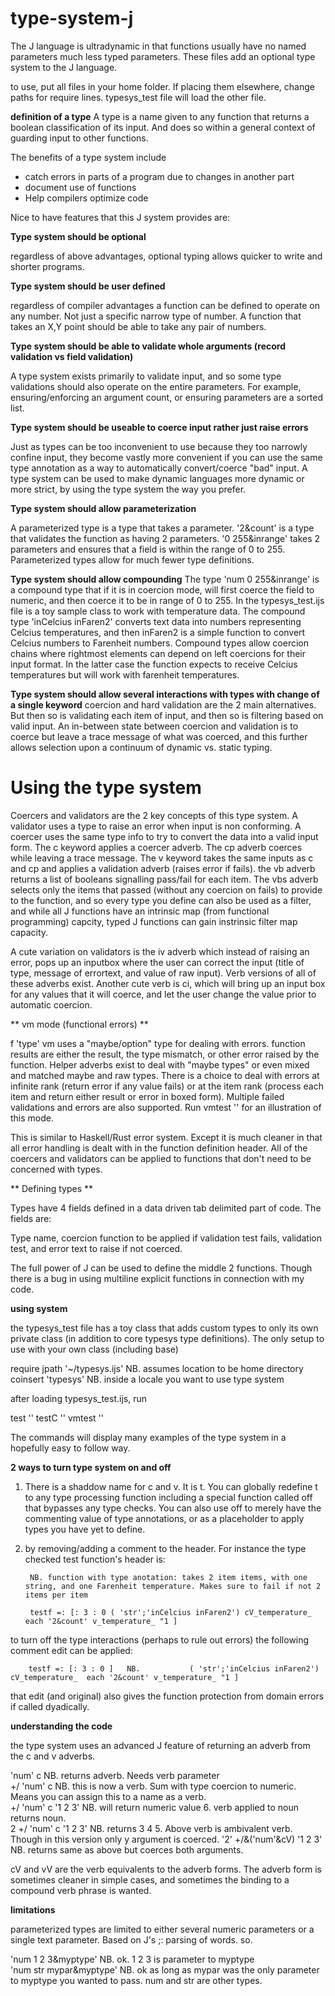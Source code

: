 # type-system-j
The J language is ultradynamic in that functions usually have no named parameters much less typed parameters.  These files add an optional type system to the J language.

to use, put all files in your home folder.  If placing them elsewhere, change paths for require lines.  typesys_test file will load the other file.

**definition of a type**
A type is a name given to any function that returns a boolean classification of its input.  And does so within a general context of guarding input to other functions.

The benefits of a type system include

* catch errors in parts of a program due to changes in another part
* document use of functions
* Help compilers optimize code

Nice to have features that this J system provides are:

**Type system should be optional**

regardless of above advantages, optional typing allows quicker to write and shorter programs.

**Type system should be user defined**

regardless of compiler advantages a function can be defined to operate on any number.  Not just a specific narrow type of number.  A function that takes an X,Y point should be able to take any pair of numbers.

**Type system should be able to validate whole arguments (record validation vs field validation)**

A type system exists primarily to validate input, and so some type validations should also operate on the entire parameters.  For example, ensuring/enforcing an argument count, or ensuring parameters are a sorted list.

**Type system should be useable to coerce input rather just raise errors**

Just as types can be too inconvenient to use because they too narrowly confine input, they become vastly more convenient if you can use the same type annotation as a way to automatically convert/coerce "bad" input.  A type system can be used to make dynamic languages more dynamic or more strict, by using the type system the way you prefer.

**Type system should allow parameterization**

A parameterized type is a type that takes a parameter.  '2&count' is a type that validates the function as having 2 parameters.  '0 255&inrange' takes 2 parameters and ensures that a field is within the range of 0 to 255.  Parameterized types allow for much fewer type definitions.

**Type system should allow compounding**
The type 'num 0 255&inrange' is a compound type that if it is in coercion mode, will first coerce the field to numeric, and then coerce it to be in range of 0 to 255.  In the typesys_test.ijs file is a toy sample class to work with temperature data.
The compound type 'inCelcius inFaren2' converts text data into numbers representing Celcius temperatures, and then inFaren2 is a simple function to convert Celcius numbers to Farenheit numbers.  Compound types allow coercion chains where rightmost elements can depend on left coercions for their input format.  In the latter case the function expects to receive Celcius temperatures but will work with farenheit temperatures.

**Type system should allow several interactions with types with change of a single keyword**
coercion and hard validation are the 2 main alternatives.  But then so is validating each item of input, and then so is filtering based on valid input.  An in-between state between coercion and validation is to coerce but leave a trace message of what was coerced, and this further allows selection upon a continuum of dynamic vs. static typing.

# Using the type system

Coercers and validators are the 2 key concepts of this type system.  A validator uses a type to raise an error when input is non conforming.  A coercer uses the same type info to try to convert the data into a valid input form.  The c keyword applies a coercer adverb.  The cp adverb coerces while leaving a trace message.  The v keyword takes the same inputs as c and cp and applies a validation adverb (raises error if fails).  the vb adverb returns a list of booleans signalling pass/fail for each item.  The vbs adverb selects only the items that passed (without any coercion on fails) to provide to the function, and so every type you define can also be used as a filter, and while all J functions have an intrinsic map (from functional programming) capcity, typed J functions can gain instrinsic filter map capacity.

A cute variation on validators is the iv adverb which instead of raising an error, pops up an inputbox where the user can correct the input (title of type, message of errortext, and value of raw input).  Verb versions of all of these adverbs exist.  Another cute verb is ci, which will bring up an input box for any values that it will coerce, and let the user change the value prior to automatic coercion.

** vm mode (functional errors) **

f 'type' vm uses a "maybe/option" type for dealing with errors.  function results are either the result, the type mismatch, or other error raised by the function.  Helper adverbs exist to deal with "maybe types" or even mixed and matched maybe and raw types.  There is a choice to deal with errors at infinite rank (return error if any value fails) or at the item rank (process each item and return either result or error in boxed form).  Multiple failed validations and errors are also supported.  Run vmtest '' for an illustration of this mode.

This is similar to Haskell/Rust error system.  Except it is much cleaner in that all error handling is dealt with in the function definition header.  All of the coercers and validators can be applied to functions that don't need to be concerned with types.

** Defining types **

Types have 4 fields defined in a data driven tab delimited part of code. The fields are:

Type name, coercion function to be applied if validation test fails, validation test, and error text to raise if not coerced.

The full power of J can be used to define the middle 2 functions.  Though there is a bug in using multiline explicit functions in connection with my code.

**using system**

the typesys_test file has a toy class that adds custom types to only its own private class (in addition to core typesys type definitions).  The only setup to use with your own class (including base)

require jpath '~/typesys.ijs'  NB. assumes location to be home directory
coinsert 'typesys'  NB. inside a locale you want to use type system

after loading typesys_test.ijs, run

test ''
testC ''
vmtest ''

The commands will display many examples of the type system in a hopefully easy to follow way.


**2 ways to turn type system on and off**

1. There is a  shaddow name for c and v.  It is t.  You can globally redefine t to any type processing function including a special function called off that bypasses any type checks.  You can also use off to merely have the commenting value of type annotations, or as a placeholder to apply types you have yet to define.

2. by removing/adding a comment to the header.  For instance the type checked test function's header is:
 
        NB. function with type anotation: takes 2 item items, with one string, and one Farenheit temperature. Makes sure to fail if not 2 items per item

        testf =: [: 3 : 0 ( 'str';'inCelcius inFaren2') cV_temperature_  each '2&count' v_temperature_ "1 ]

to turn off the type interactions (perhaps to rule out errors) the following comment edit can be applied:
        
        testf =: [: 3 : 0 ]   NB.           ( 'str';'inCelcius inFaren2') cV_temperature_  each '2&count' v_temperature_ "1 ]
        
that edit (and original) also gives the function protection from domain errors if called dyadically.        

**understanding the code**

the type system uses an advanced J feature of returning an adverb from the c and v adverbs.

'num' c       NB. returns adverb.  Needs verb parameter  
+/ 'num' c    NB. this is now a verb.  Sum with type coercion to numeric.  Means you can assign this to a name as a verb.  
+/ 'num' c  '1 2 3'   NB. will return numeric value 6. verb applied to noun returns noun.  
2 +/ 'num' c  '1 2 3' NB. returns 3 4 5.  Above verb is ambivalent verb.  Though in this version only y argument is coerced.
'2' +/&('num'&cV)  '1 2 3'  NB. returns same as above but coerces both arguments. 

cV and vV are the verb equivalents to the adverb forms.  The adverb form is sometimes cleaner in simple cases, and sometimes the binding to a compound verb phrase is wanted.


**limitations**

parameterized types are limited to either several numeric parameters or a single text parameter. Based on J's ;: parsing of words.  so.

'num 1 2 3&myptype' NB. ok. 1 2 3 is parameter to myptype  
'num str mypar&myptype'  NB. ok as long as mypar was the only parameter to myptype you wanted to pass.  num and str are other types.



